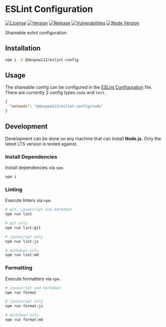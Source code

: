 # ESLint Configuration

[![License][License Badge]](LICENSE)
[![Version][Version Badge]][Version Package]
[![Release][Release Badge]][Release Workflow]
[![Vulnerabilities][Vulnerabilities Badge]][Vulnerabilities Report]
[![Node Version][Node Version Badge]](package.json#L42)

Shareable eslint configuration.

## Installation

```sh
npm i -D @devpow112/eslint-config
```

## Usage

The shareable config can be configured in the [ESLint Configuration] file. There
are currently 2 config types `node` and `test`.

```json
{
  "extends": "@devpow112/eslint-config/node"
}
```

## Development

Development can be done on any machine that can install **Node.js**. Only the
latest LTS version is tested against.

### Install Dependencies

Install dependencies via `npm`.

```sh
npm i
```

### Linting

Execute linters via `npm`.

```sh
# git, javascript and markdown
npm run lint

# git only
npm run lint:git

# javascript only
npm run lint:js

# markdown only
npm run lint:md
```

### Formatting

Execute formatters via `npm`.

```sh
# javascript and markdown
npm run format

# javascript only
npm run format:js

# markdown only
npm run format:md
```

<!-- links -->
[License Badge]: https://img.shields.io/github/license/devpow112/eslint-config?label=License
[Version Badge]: https://img.shields.io/npm/v/@devpow112/eslint-config?label=Version
[Version Package]: https://www.npmjs.com/@devpow112/eslint-config
[Node Version Badge]: https://img.shields.io/node/v/@devpow112/eslint-config
[Release Badge]: https://github.com/devpow112/eslint-config/actions/workflows/release.yml/badge.svg?branch=main
[Release Workflow]: https://github.com/devpow112/eslint-config/actions/workflows/release.yml?query=branch%3Amain
[Vulnerabilities Badge]: https://img.shields.io/snyk/vulnerabilities/github/devpow112/eslint-config?label=Vulnerabilities
[Vulnerabilities Report]: https://snyk.io/test/github/devpow112/eslint-config
[ESLint Configuration]: https://eslint.org/docs/user-guide/configuring
